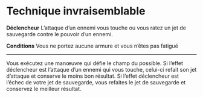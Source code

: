 # Technique invraisemblable

<p><strong>Déclencheur</strong> L’attaque d’un ennemi vous touche ou vous ratez un jet de sauvegarde contre le pouvoir d’un ennemi.</p>
<p><strong>Conditions</strong> Vous ne portez aucune armure et vous n’êtes pas fatigué</p>
<hr>
<p>Vous exécutez une manœuvre qui défie le champ du possible. Si l’effet déclencheur est l’attaque d’un ennemi qui vous touche, celui-ci refait son jet d’attaque et conserve le moins bon résultat. Si l’effet déclencheur est l’échec de votre jet de sauvegarde, vous refaites le jet de sauvegarde et conservez le meilleur résultat.</p>